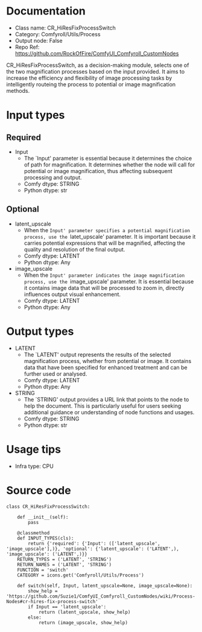 # Documentation
- Class name: CR_HiResFixProcessSwitch
- Category: Comfyroll/Utils/Process
- Output node: False
- Repo Ref: https://github.com/RockOfFire/ComfyUI_Comfyroll_CustomNodes

CR_HiResFixProcessSwitch, as a decision-making module, selects one of the two magnification processes based on the input provided. It aims to increase the efficiency and flexibility of image processing tasks by intelligently routeing the process to potential or image magnification methods.

# Input types
## Required
- Input
    - The `Input' parameter is essential because it determines the choice of path for magnification. It determines whether the node will call for potential or image magnification, thus affecting subsequent processing and output.
    - Comfy dtype: STRING
    - Python dtype: str
## Optional
- latent_upscale
    - When the `Input' parameter specifies a potential magnification process, use the `latet_upscale' parameter. It is important because it carries potential expressions that will be magnified, affecting the quality and resolution of the final output.
    - Comfy dtype: LATENT
    - Python dtype: Any
- image_upscale
    - When the `Input' parameter indicates the image magnification process, use the `image_upscale' parameter. It is essential because it contains image data that will be processed to zoom in, directly influences output visual enhancement.
    - Comfy dtype: LATENT
    - Python dtype: Any

# Output types
- LATENT
    - The `LATENT' output represents the results of the selected magnification process, whether from potential or image. It contains data that have been specified for enhanced treatment and can be further used or analysed.
    - Comfy dtype: LATENT
    - Python dtype: Any
- STRING
    - The `STRING' output provides a URL link that points to the node to help the document. This is particularly useful for users seeking additional guidance or understanding of node functions and usages.
    - Comfy dtype: STRING
    - Python dtype: str

# Usage tips
- Infra type: CPU

# Source code
```
class CR_HiResFixProcessSwitch:

    def __init__(self):
        pass

    @classmethod
    def INPUT_TYPES(cls):
        return {'required': {'Input': (['latent_upscale', 'image_upscale'],)}, 'optional': {'latent_upscale': ('LATENT',), 'image_upscale': ('LATENT',)}}
    RETURN_TYPES = ('LATENT', 'STRING')
    RETURN_NAMES = ('LATENT', 'STRING')
    FUNCTION = 'switch'
    CATEGORY = icons.get('Comfyroll/Utils/Process')

    def switch(self, Input, latent_upscale=None, image_upscale=None):
        show_help = 'https://github.com/Suzie1/ComfyUI_Comfyroll_CustomNodes/wiki/Process-Nodes#cr-hires-fix-process-switch'
        if Input == 'latent_upscale':
            return (latent_upscale, show_help)
        else:
            return (image_upscale, show_help)
```